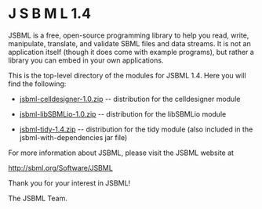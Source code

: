 J S B M L   1.4
=====

JSBML is a free, open-source programming library to help you read, write, manipulate, translate, and validate SBML files and data streams. It is not an application itself (though it does come with example programs), but rather a library you can embed in your own applications.

This is the top-level directory of the modules for JSBML 1.4. Here you will find the following:

* [jsbml-celldesigner-1.0.zip](jsbml-celldesigner-1.0.zip)  -- distribution for the celldesigner module

* [jsbml-libSBMLio-1.0.zip](jsbml-libSBMLio-1.0.zip)  -- distribution for the libSBMLio module

* [jsbml-tidy-1.4.zip](jsbml-tidy-1.4.zip) -- distribution for the tidy module (also included in the jsbml-with-dependencies jar file)

For more information about JSBML, please visit the JSBML website at

<http://sbml.org/Software/JSBML>


Thank you for your interest in JSBML!

The JSBML Team.
